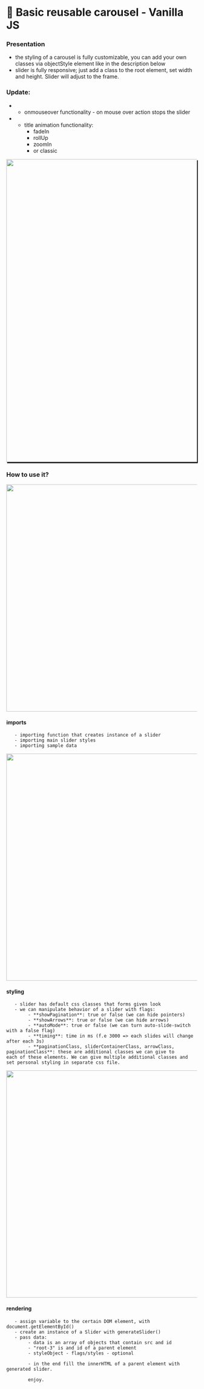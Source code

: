 # 🦊 Basic reusable carousel - Vanilla JS

### Presentation
  - the styling of a carousel is fully customizable, you can add your own classes via objectStyle element like in the description below
  - slider is fully responsive; just add a class to the root element, set width and height. Slider will adjust to the frame.

### Update:
  - + onmouseover functionality - on mouse over action stops the slider
  - + title animation functionality:
        - fadeIn
        - rollUp
        - zoomIn
        - or classic

<img style="box-shadow: 2px 3px 0 0 #000;" src="https://user-images.githubusercontent.com/28606968/66319303-2b392700-e91d-11e9-90de-f15f2ef817da.png" width="800" />

### How to use it?

<img width="600" src="https://user-images.githubusercontent.com/28606968/66317766-69811700-e91a-11e9-9044-a50816867bc3.png">

  #### imports
       - importing function that creates instance of a slider
       - importing main slider styles
       - importing sample data
       
<img width="600" src="https://user-images.githubusercontent.com/28606968/66317765-68e88080-e91a-11e9-8a9e-ad2ce1a31f46.png">
 
  #### styling
       - slider has default css classes that forms given look
       - we can manipulate behavior of a slider with flags:
            - **showPagination**: true or false (we can hide pointers)
            - **showArrows**: true or false (we can hide arrows)
            - **autoMode**: true or false (we can turn auto-slide-switch with a false flag)
            - **timing**: time in ms (f.e 3000 => each slides will change after each 3s)
            - **paginationClass, sliderContainerClass, arrowClass, paginationClass**: these are additional classes we can give to                 each of these elements. We can give multiple additional classes and set personal styling in separate css file.
       
<img width="600" src="https://user-images.githubusercontent.com/28606968/66317764-68e88080-e91a-11e9-95e6-6741758697d8.png">

  #### rendering
       - assign variable to the certain DOM element, with document.getElementById()
       - create an instance of a Slider with generateSlider()
       - pass data: 
            - data is an array of objects that contain src and id
            - "root-3" is and id of a parent element
            - styleObject - flags/styles - optional
            
            - in the end fill the innerHTML of a parent element with generated slider.
            
            enjoy.


